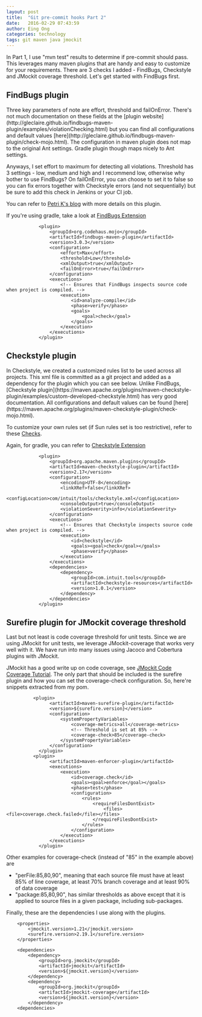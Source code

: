 ```yaml
---
layout: post
title:  "Git pre-commit hooks Part 2"
date:   2016-02-29 07:43:59
author: Eing Ong
categories: technology
tags: git maven java jmockit
---
```

In Part 1, I use "mvn test" results to determine if pre-commit should pass. This leverages many maven plugins that are handy and easy to customize for your requirements. There are 3 checks I added - FindBugs, Checkstyle and JMockit coverage threshold. Let's get started with FindBugs first.

<h2>FindBugs plugin</h2>
Three key parameters of note are effort, threshold and failOnError. There's not much documentation on these fields at the [plugin website](http://gleclaire.github.io/findbugs-maven-plugin/examples/violationChecking.html) but you can find all configurations and default values [here](http://gleclaire.github.io/findbugs-maven-plugin/check-mojo.html). The configuration in maven plugin does not map to the original Ant settings. Gradle plugin though maps nicely to Ant settings. 

Anyways, I set effort to maximum for detecting all violations. Threshold has 3 settings - low, medium and high and I recommend low, otherwise why bother to use FindBugs? On failOnError, you can choose to set it to false so you can fix errors together with Checkstyle errors (and not sequentially) but be sure to add this check in Jenkins or your CI job.

You can refer to [Petri K's blog](http://www.petrikainulainen.net/programming/maven/findbugs-maven-plugin-tutorial/) with more details on this plugin.

If you're using gradle, take a look at [FindBugs Extension](https://docs.gradle.org/current/dsl/org.gradle.api.plugins.quality.FindBugsExtension.html)

~~~
            <plugin>
                <groupId>org.codehaus.mojo</groupId>
                <artifactId>findbugs-maven-plugin</artifactId>
                <version>3.0.3</version>
                <configuration>
                    <effort>Max</effort>
                    <threshold>Low</threshold>
                    <xmlOutput>true</xmlOutput>
                    <failOnError>true</failOnError>
                </configuration>
                <executions>
                    <!-- Ensures that FindBugs inspects source code when project is compiled. -->
                    <execution>
                        <id>analyze-compile</id>
                        <phase>verify</phase>
                        <goals>
                            <goal>check</goal>
                        </goals>
                    </execution>
                </executions>
            </plugin>
~~~

<h2>Checkstyle plugin</h2>
In Checkstyle, we created a customized rules list to be used across all projects. This xml file is committed as a git project and added as a dependency for the plugin which you can see below. Unlike FindBugs, [Checkstyle plugin](https://maven.apache.org/plugins/maven-checkstyle-plugin/examples/custom-developed-checkstyle.html) has very good documentation. All configurations and default values can be found [here](https://maven.apache.org/plugins/maven-checkstyle-plugin/check-mojo.html).

To customize your own rules set (if Sun rules set is too restrictive), refer to these [Checks](http://checkstyle.sourceforge.net/checks.html).

Again, for gradle, you can refer to [Checkstyle Extension](https://docs.gradle.org/current/dsl/org.gradle.api.plugins.quality.CheckstyleExtension.html)

~~~
            <plugin>
                <groupId>org.apache.maven.plugins</groupId>
                <artifactId>maven-checkstyle-plugin</artifactId>
                <version>2.17</version>
                <configuration>
                    <encoding>UTF-8</encoding>
                    <linkXRef>false</linkXRef>
                    <configLocation>com/intuit/tools/checkstyle.xml</configLocation>
                    <consoleOutput>true</consoleOutput>
                    <violationSeverity>info</violationSeverity>
                </configuration>
                <executions>
                    <!-- Ensures that Checkstyle inspects source code when project is compiled. -->
                    <execution>
                        <id>checkstyle</id>
                        <goals><goal>check</goal></goals>
                        <phase>verify</phase>
                    </execution>
                </executions>
                <dependencies>
                    <dependency>
                        <groupId>com.intuit.tools</groupId>
                        <artifactId>checkstyle-resources</artifactId>
                        <version>1.0.1</version>
                    </dependency>
                </dependencies>
            </plugin>
~~~

<h2>Surefire plugin for JMockit coverage threshold </h2>

Last but not least is code coverage threshold for unit tests. Since we are using JMockit for unit tests, we leverage JMockit-coverage that works very well with it. We have run into many issues using Jacoco and Cobertura plugins with JMockit.

JMockit has a good write up on code coverage, see [JMockit Code Coverage Tutorial](http://jmockit.org/tutorial/CodeCoverage.html). The only part that should be included is the surefire plugin and how you can set the coverage-check configuration. So, here're snippets extracted from my pom.

~~~
          <plugin>
                <artifactId>maven-surefire-plugin</artifactId>
                <version>${surefire.version}</version>
                <configuration>
                    <systemPropertyVariables>
                        <coverage-metrics>all</coverage-metrics>
                        <!-- Threshold is set at 85% -->
                        <coverage-check>85</coverage-check>
                    </systemPropertyVariables>
                </configuration>
            </plugin>
          <plugin>
                <artifactId>maven-enforcer-plugin</artifactId>
                <executions>
                    <execution>
                        <id>coverage.check</id>
                        <goals><goal>enforce</goal></goals>
                        <phase>test</phase>
                        <configuration>
                            <rules>
                                <requireFilesDontExist>
                                    <files><file>coverage.check.failed</file></files>
                                </requireFilesDontExist>
                            </rules>
                        </configuration>
                    </execution>
                </executions>
            </plugin>
~~~

Other examples for coverage-check (instead of "85" in the example above) are 
<ul>
<li>"perFile:85,80,90", meaning that each source file must have at least 85% of line coverage, at least 70% branch coverage and at least 90% of data coverage </li>
<li>"package:85,80,90", has similar thresholds as above except that it is applied to source files in a given package, including sub-packages.
</ul>

Finally, these are the dependencies I use along with the plugins.

~~~
    <properties>
        <jmockit.version>1.21</jmockit.version>
        <surefire.version>2.19.1</surefire.version>
    </properties>

    <dependencies>
        <dependency>
            <groupId>org.jmockit</groupId>
            <artifactId>jmockit</artifactId>
            <version>${jmockit.version}</version>
        </dependency>
        <dependency>
            <groupId>org.jmockit</groupId>
            <artifactId>jmockit-coverage</artifactId>
            <version>${jmockit.version}</version>
        </dependency>
    <dependencies>
~~~
